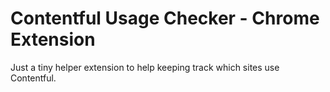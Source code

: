 # Contentful Usage Checker - Chrome Extension

Just a tiny helper extension to help keeping track which sites use Contentful.